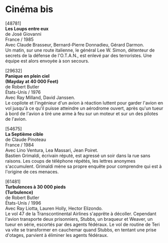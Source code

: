 # Cinéma bis

[48781]  
**Les Loups entre eux**  
de José Giovanni  
France / 1985  
Avec Claude Brasseur, Bernard-Pierre Donnadieu, Gérard Darmon.  
Un matin, sur une route italienne, le général Lee W. Simon, détenteur de secrets de la défense de l'O.T.A.N., est enlevé par des terroristes. Une équipe est alors envoyée à son secours.

[29632]  
**Panique en plein ciel**  
**(Mayday at 40 000 Feet)**  
de Robert Butler  
États-Unis / 1976  
Avec Ray Milland, David Janssen.  
Le copilote et l'ingénieur d'un avion à réaction luttent pour garder l'avion en vol jusqu'à ce qu'il puisse atteindre un aérodrome ouvert, après qu'un tueur à bord de l'avion a tiré une arme à feu sur un moteur et sur un des pilotes de l'avion.

[54675]  
**La Septième cible**  
de Claude Pinoteau  
France / 1984  
Avec Lino Ventura, Lea Massari, Jean Poiret.  
Bastien Grimaldi, écrivain réputé, est agressé un soir dans la rue sans raisons. Les coups de téléphone répétés, les lettres anonymes s'accumulent. Grimaldi mène sa propre enquête pour comprendre qui est à l'origine de ces menaces.

[61481]  
**Turbulences à 30 000 pieds**  
**(Turbulence)**  
de Robert Butler  
États-Unis / 1996  
Avec Ray Liotta, Lauren Holly, Hector Elizondo.  
Le vol 47 de la Transcontinental Airlines s'apprête à décoller. Cependant l'avion transporte deux prisonniers, Stubbs, un braqueur et Weaver, un tueur en série, escortés par des agents fédéraux. Le vol de routine de Teri va vite se transformer en cauchemar quand Stubbs, en tentant une prise d'otages, parvient à éliminer les agents fédéraux.

